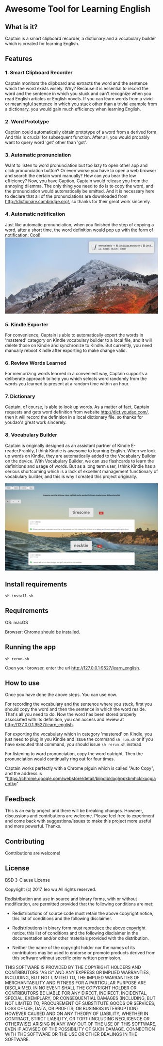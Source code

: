 # Awesome Tool for Learning English

## What is it?

Captain is a smart clipboard recorder, a dictionary and a vocabulary builder
which is created for learning English.

## Features

### 1. Smart Clipboard Recorder

Captain monitors the clipboard and extracts the word and the sentence which the
word exists wisely. Why? Because it is essential to record the word and the
sentence in which you stuck and can't recognize when you read English articles
or English novels. If you can learn words from a vivid or meaningful sentence in
which you stuck other than a trivial example from a dictionary, you would gain
much efficiency when learning English.

### 2. Word Prototype

Caption could automatically obtain prototype of a word from a derived form. And
this is crucial for subsequent function. After all, you would probably want to
query word 'get' other than 'got'.

### 3. Automatic pronunciation

Want to listen to word pronunciation but too lazy to open other app and click
pronunciation button? Or even worse you have to open a web browser and search
the certain word manually? How can you bear the low efficiency? Now, you have
Caption, Captain would release you from the annoying dilemma. The only thing you
need to do is to copy the word, and the pronunciation would automatically be
emitted. And it is necessary here to declare that all of the pronunciations are
downloaded from http://dictionary.cambridge.org/, so thanks for their great work
sincerely.

### 4. Automatic notification

Just like automatic pronunciation, when you finished the step of copying a word,
after a short time, the word definition would pop up with the form of
notification. Cool!![](src/learn_english/asset/images/screen0.jpg)

### 5. Kindle Exporter

For convenience, Captain is able to automatically export the words in 'mastered'
category on Kindle vocabulary builder to a local file, and it will delete those
on Kindle and synchronize to Kindle. But currently, you need manually reboot
Kindle after exporting to make change valid.

### 6. Review Words Learned

For memorizing words learned in a convenient way, Captain supports a deliberate
approach to help you which selects word randomly from the words you learned to
present at a random time within an hour.

### 7. Dictionary

Captain, of course, is able to look up words. As a matter of fact, Captain
requests and gets word definition from website http://dict.youdao.com/, then it
will record the definition in a local dictionary file. so thanks for youdao's
great work sincerely.

### 8. Vocabulary Builder

Captain is originally designed as an assistant partner of Kindle
E-reader.Frankly, I think Kindle is awesome to learning English. When we look up
words on Kindle, they are automatically added to the Vocabulary Builder on the
device. With Vocabulary Builder, we can use flashcards to learn the definitions
and usage of words. But as a long term user, I think Kindle has a serious
shortcoming which is a lack of excellent management functionary of vocabulary
builder, and this is why I created this project originally.

![](src/learn_english/asset/images/screen1.jpg)

## Install requirements

```
sh install.sh
```

## Requirements

OS: macOS

Browser: Chrome should be installed.

## Running the app

    sh rerun.sh

Open your browser, enter the url http://127.0.0.1:9527/learn_english.

## How to use

Once you have done the above steps. You can use now.

For recording the vocabulary and the sentence where you stuck, first you should
copy the word and then the sentence in which the word reside. That's all you
need to do. Now the word has been stored properly associated with its
definition, you can access and review at http://127.0.0.1:9527/learn_english.

For exporting the vocabulary which in category 'mastered' on Kindle, you just
need to plug in you Kindle and issue the command `sh run.sh` or if you have
executed that command, you should issue `sh rerun.sh` instead.

For listening to word pronunciation, copy the word outright. Then the
pronunciation would continually ring out for four times.

Captain works perfectly with a Chrome plguin which is called "Auto Copy", and the address is "https://chrome.google.com/webstore/detail/bijpdibkloghppkbmhcklkogpjaenfkg"

## Feedback

This is an early project and there will be breaking changes. However,
discussions and contributions are welcome. Please feel free to experiment and
come back with suggestions/issues to make this project more useful and more
powerful. Thanks.

## Contributing

Contributions are welcome!

## License

BSD 3-Clause License

Copyright (c) 2017, leo wu
All rights reserved.

Redistribution and use in source and binary forms, with or without
modification, are permitted provided that the following conditions are met:

* Redistributions of source code must retain the above copyright notice, this
  list of conditions and the following disclaimer.

* Redistributions in binary form must reproduce the above copyright notice,
  this list of conditions and the following disclaimer in the documentation
  and/or other materials provided with the distribution.

* Neither the name of the copyright holder nor the names of its
  contributors may be used to endorse or promote products derived from
  this software without specific prior written permission.

THIS SOFTWARE IS PROVIDED BY THE COPYRIGHT HOLDERS AND CONTRIBUTORS "AS IS"
AND ANY EXPRESS OR IMPLIED WARRANTIES, INCLUDING, BUT NOT LIMITED TO, THE
IMPLIED WARRANTIES OF MERCHANTABILITY AND FITNESS FOR A PARTICULAR PURPOSE ARE
DISCLAIMED. IN NO EVENT SHALL THE COPYRIGHT HOLDER OR CONTRIBUTORS BE LIABLE
FOR ANY DIRECT, INDIRECT, INCIDENTAL, SPECIAL, EXEMPLARY, OR CONSEQUENTIAL
DAMAGES (INCLUDING, BUT NOT LIMITED TO, PROCUREMENT OF SUBSTITUTE GOODS OR
SERVICES; LOSS OF USE, DATA, OR PROFITS; OR BUSINESS INTERRUPTION) HOWEVER
CAUSED AND ON ANY THEORY OF LIABILITY, WHETHER IN CONTRACT, STRICT LIABILITY,
OR TORT (INCLUDING NEGLIGENCE OR OTHERWISE) ARISING IN ANY WAY OUT OF THE USE
OF THIS SOFTWARE, EVEN IF ADVISED OF THE POSSIBILITY OF SUCH DAMAGE.
CONNECTION WITH THE SOFTWARE OR THE USE OR OTHER DEALINGS IN THE SOFTWARE.
